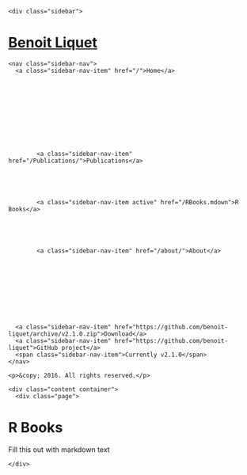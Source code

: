 <!DOCTYPE html>
<html lang="en-us">

  <head>
  <link href="http://gmpg.org/xfn/11" rel="profile">
  <meta http-equiv="X-UA-Compatible" content="IE=edge">
  <meta http-equiv="content-type" content="text/html; charset=utf-8">

  <!-- Enable responsiveness on mobile devices-->
  <meta name="viewport" content="width=device-width, initial-scale=1.0, maximum-scale=1">

  <title>
    
      R Books &middot; Benoit Liquet
    
  </title>

  <!-- CSS -->
  <link rel="stylesheet" href="/public/css/poole.css">
  <link rel="stylesheet" href="/public/css/syntax.css">
  <link rel="stylesheet" href="/public/css/hyde.css">
  <link rel="stylesheet" href="http://fonts.googleapis.com/css?family=PT+Sans:400,400italic,700|Abril+Fatface">

  <!-- Icons -->
  <link rel="apple-touch-icon-precomposed" sizes="144x144" href="/public/apple-touch-icon-144-precomposed.png">
                                 <link rel="shortcut icon" href="/public/favicon.ico">

  <!-- RSS -->
  <link rel="alternate" type="application/rss+xml" title="RSS" href="/atom.xml">
</head>


  <body>

    <div class="sidebar">
  <div class="container sidebar-sticky">
    <div class="sidebar-about">
      <h1>
        <a href="/">
          Benoit Liquet
        </a>
      </h1>
      <p class="lead"></p>
    </div>

    <nav class="sidebar-nav">
      <a class="sidebar-nav-item" href="/">Home</a>

      

      
      
        
          
        
      
        
          
            <a class="sidebar-nav-item" href="/Publications/">Publications</a>
          
        
      
        
          
            <a class="sidebar-nav-item active" href="/RBooks.mdown">R Books</a>
          
        
      
        
          
            <a class="sidebar-nav-item" href="/about/">About</a>
          
        
      
        
      
        
          
        
      

      <a class="sidebar-nav-item" href="https://github.com/benoit-liquet/archive/v2.1.0.zip">Download</a>
      <a class="sidebar-nav-item" href="https://github.com/benoit-liquet">GitHub project</a>
      <span class="sidebar-nav-item">Currently v2.1.0</span>
    </nav>

    <p>&copy; 2016. All rights reserved.</p>
  </div>
</div>


    <div class="content container">
      <div class="page">
  <h1 class="page-title">R Books</h1>
  Fill this out with markdown text
</div>

    </div>

  </body>
</html>
